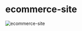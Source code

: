 # ecommerce-site
![ecommerce-site](https://user-images.githubusercontent.com/93794655/202539601-24906a99-6074-4703-8202-191b39633bf4.png)
